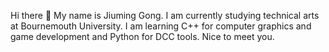 Hi there 👋
My name is Jiuming Gong.
I am currently studying technical arts at Bournemouth University. 
I am learning C++ for computer graphics and game development and Python for DCC tools.
Nice to meet you.
